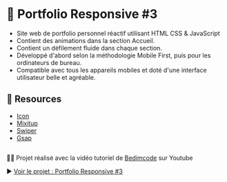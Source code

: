 # 🎨 Portfolio Responsive #3

- Site web de portfolio personnel réactif utilisant HTML CSS & JavaScript
- Contient des animations dans la section Accueil.
- Contient un défilement fluide dans chaque section.
- Développé d'abord selon la méthodologie Mobile First, puis pour les ordinateurs de bureau.
- Compatible avec tous les appareils mobiles et doté d'une interface utilisateur belle et agréable.

## 🔗 Resources
* [Icon](https://boxicons.com/)
* [Mixitup](https://www.kunkalabs.com/mixitup/)
* [Swiper](https://swiperjs.com/)
* [Gsap](https://gsap.com/)

##
👨‍💻 Projet réalisé avec la vidéo tutoriel de [Bedimcode](https://youtu.be/BS6blX035NM?si=gr8SE3PmYwod5vsO) sur Youtube

▶ [Voir le projet : Portfolio Responsive #3]()
